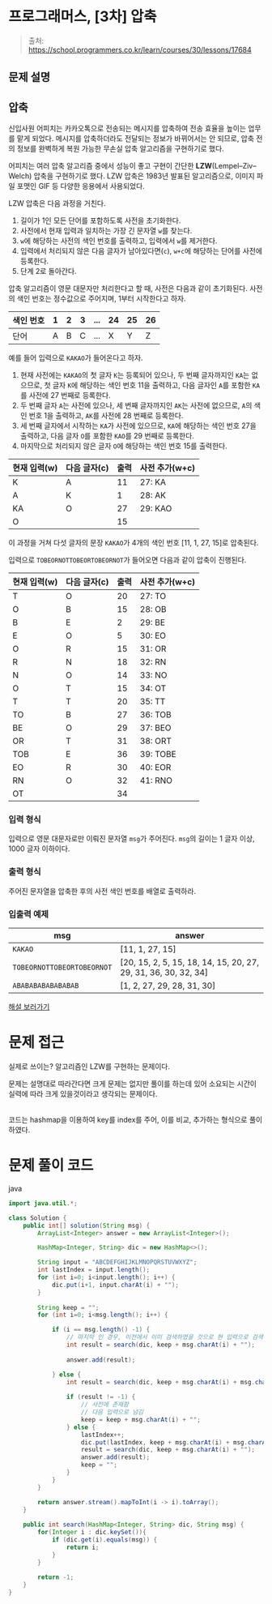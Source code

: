 # 프로그래머스, [3차] 압축
> 출처: https://school.programmers.co.kr/learn/courses/30/lessons/17684

## 문제 설명
압축
--

신입사원 어피치는 카카오톡으로 전송되는 메시지를 압축하여 전송 효율을 높이는 업무를 맡게 되었다. 메시지를 압축하더라도 전달되는 정보가 바뀌어서는 안 되므로, 압축 전의 정보를 완벽하게 복원 가능한 무손실 압축 알고리즘을 구현하기로 했다.

어피치는 여러 압축 알고리즘 중에서 성능이 좋고 구현이 간단한 **LZW**(Lempel–Ziv–Welch) 압축을 구현하기로 했다. LZW 압축은 1983년 발표된 알고리즘으로, 이미지 파일 포맷인 GIF 등 다양한 응용에서 사용되었다.

LZW 압축은 다음 과정을 거친다.

1.  길이가 1인 모든 단어를 포함하도록 사전을 초기화한다.
2.  사전에서 현재 입력과 일치하는 가장 긴 문자열 `w`를 찾는다.
3.  `w`에 해당하는 사전의 색인 번호를 출력하고, 입력에서 `w`를 제거한다.
4.  입력에서 처리되지 않은 다음 글자가 남아있다면(`c`), `w+c`에 해당하는 단어를 사전에 등록한다.
5.  단계 2로 돌아간다.

압축 알고리즘이 영문 대문자만 처리한다고 할 때, 사전은 다음과 같이 초기화된다. 사전의 색인 번호는 정수값으로 주어지며, 1부터 시작한다고 하자.

| 색인 번호 | 1   | 2   | 3   | ... | 24  | 25  | 26  |
| --- | --- | --- | --- | --- | --- | --- | --- |
| 단어  | A   | B   | C   | ... | X   | Y   | Z   |

예를 들어 입력으로 `KAKAO`가 들어온다고 하자.

1.  현재 사전에는 `KAKAO`의 첫 글자 `K`는 등록되어 있으나, 두 번째 글자까지인 `KA`는 없으므로, 첫 글자 `K`에 해당하는 색인 번호 11을 출력하고, 다음 글자인 `A`를 포함한 `KA`를 사전에 27 번째로 등록한다.
2.  두 번째 글자 `A`는 사전에 있으나, 세 번째 글자까지인 `AK`는 사전에 없으므로, `A`의 색인 번호 1을 출력하고, `AK`를 사전에 28 번째로 등록한다.
3.  세 번째 글자에서 시작하는 `KA`가 사전에 있으므로, `KA`에 해당하는 색인 번호 27을 출력하고, 다음 글자 `O`를 포함한 `KAO`를 29 번째로 등록한다.
4.  마지막으로 처리되지 않은 글자 `O`에 해당하는 색인 번호 15를 출력한다.

| 현재 입력(w) | 다음 글자(c) | 출력  | 사전 추가(w+c) |
| --- | --- | --- | --- |
| K   | A   | 11  | 27: KA |
| A   | K   | 1   | 28: AK |
| KA  | O   | 27  | 29: KAO |
| O   |     | 15  |     |

이 과정을 거쳐 다섯 글자의 문장 `KAKAO`가 4개의 색인 번호 \[11, 1, 27, 15\]로 압축된다.

입력으로 `TOBEORNOTTOBEORTOBEORNOT`가 들어오면 다음과 같이 압축이 진행된다.

| 현재 입력(w) | 다음 글자(c) | 출력  | 사전 추가(w+c) |
| --- | --- | --- | --- |
| T   | O   | 20  | 27: TO |
| O   | B   | 15  | 28: OB |
| B   | E   | 2   | 29: BE |
| E   | O   | 5   | 30: EO |
| O   | R   | 15  | 31: OR |
| R   | N   | 18  | 32: RN |
| N   | O   | 14  | 33: NO |
| O   | T   | 15  | 34: OT |
| T   | T   | 20  | 35: TT |
| TO  | B   | 27  | 36: TOB |
| BE  | O   | 29  | 37: BEO |
| OR  | T   | 31  | 38: ORT |
| TOB | E   | 36  | 39: TOBE |
| EO  | R   | 30  | 40: EOR |
| RN  | O   | 32  | 41: RNO |
| OT  |     | 34  |     |

### 입력 형식

입력으로 영문 대문자로만 이뤄진 문자열 `msg`가 주어진다. `msg`의 길이는 1 글자 이상, 1000 글자 이하이다.

### 출력 형식

주어진 문자열을 압축한 후의 사전 색인 번호를 배열로 출력하라.

### 입출력 예제

| msg | answer |
| --- | --- |
| `KAKAO` | \[11, 1, 27, 15\] |
| `TOBEORNOTTOBEORTOBEORNOT` | \[20, 15, 2, 5, 15, 18, 14, 15, 20, 27, 29, 31, 36, 30, 32, 34\] |
| `ABABABABABABABAB` | \[1, 2, 27, 29, 28, 31, 30\] |

[해설 보러가기](http://tech.kakao.com/2017/11/14/kakao-blind-recruitment-round-3/)


# 문제 접근

실제로 쓰이는? 알고리즘인 LZW를 구현하는 문제이다. 

문제는 설명대로 따라간다면 크게 문제는 없지만 풀이를 하는데 있어 소요되는 시간이 실력에 따라 크게 있을것이라고 생각되는 문제이다.

<Br/>
코드는 hashmap을 이용하여 key를 index를 주어, 이를 비교, 추가하는 형식으로 풀이하였다.

# 문제 풀이 코드

java

```java
import java.util.*;

class Solution {
    public int[] solution(String msg) {
        ArrayList<Integer> answer = new ArrayList<Integer>(); 

        HashMap<Integer, String> dic = new HashMap<>();

        String input = "ABCDEFGHIJKLMNOPQRSTUVWXYZ";
        int lastIndex = input.length();
        for (int i=0; i<input.length(); i++) {
            dic.put(i+1, input.charAt(i) + "");
        }
        
        String keep = "";
        for (int i=0; i<msg.length(); i++) {

            if (i == msg.length() -1) {
                // 마지막 인 경우, 이전에서 이미 검색하였을 것으로 현 입력으로 검색
                int result = search(dic, keep + msg.charAt(i) + "");
                
                answer.add(result);

            } else {
                int result = search(dic, keep + msg.charAt(i) + msg.charAt(i+1) + "");
            
                if (result != -1) {
                    // 사전에 존재함
                    // 다음 입력으로 넘김
                    keep = keep + msg.charAt(i) + "";
                } else {
                    lastIndex++;
                    dic.put(lastIndex, keep + msg.charAt(i) + msg.charAt(i+1) + "");
                    result = search(dic, keep + msg.charAt(i) + "");
                    answer.add(result);
                    keep = "";
                }
            }
        }

        return answer.stream().mapToInt(i -> i).toArray();
    }
    
    public int search(HashMap<Integer, String> dic, String msg) {
        for(Integer i : dic.keySet()){
            if (dic.get(i).equals(msg)) {
                return i;
            }
        }
        
        return -1;
    }
}
```
